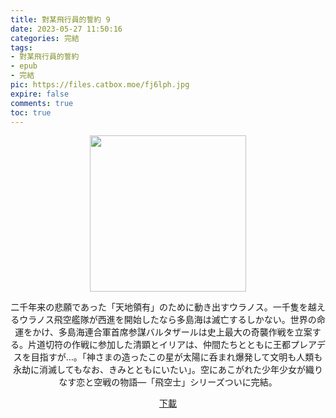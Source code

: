 ```yaml
---
title: 對某飛行員的誓約 9
date: 2023-05-27 11:50:16
categories: 完結
tags:
- 對某飛行員的誓約
- epub
- 完結
pic: https://files.catbox.moe/fj6lph.jpg
expire: false
comments: true
toc: true
---
```


<div style="text-align:center" class="kratos-post-content">

<img width="250px" src="https://files.catbox.moe/fj6lph.jpg">

<p>
二千年来の悲願であった「天地領有」のために動き出すウラノス。一千隻を越えるウラノス飛空艦隊が西進を開始したなら多島海は滅亡するしかない。世界の命運をかけ、多島海連合軍首席参謀バルタザールは史上最大の奇襲作戦を立案する。片道切符の作戦に参加した清顕とイリアは、仲間たちとともに王都プレアデスを目指すが…。「神さまの造ったこの星が太陽に呑まれ爆発して文明も人類も永劫に消滅してもなお、きみとともにいたい」。空にあこがれた少年少女が織りなす恋と空戦の物語―「飛空士」シリーズついに完結。
</p>

<p>
<a href="https://epubdatabase.azurewebsites.net/EBOOKS/EPUB/完結/某飛行員系列/對某飛行員的誓約/對某飛行員的誓約%2009.epub?download=1">下載</a>
</p>

</div>
